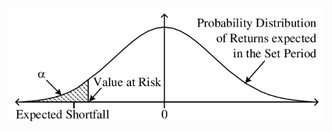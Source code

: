 ![VaR](https://github.com/cmapman/data-science-finance/blob/main/Risk%20Models/var3.png "Value at Risk")
